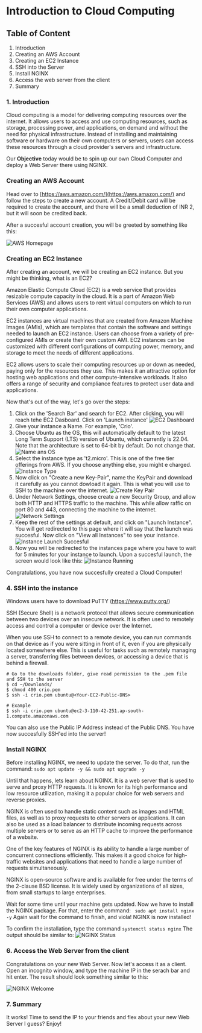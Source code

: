 # Introduction to Cloud Computing

## Table of Content
1. Introduction
2. Creating an AWS Account
3. Creating an EC2 Instance
4. SSH into the Server
5. Install NGINX
6. Access the web server from the client
7. Summary

### 1. Introduction
Cloud computing is a model for delivering computing resources over the internet. It allows users to access and use computing resources, such as storage, processing power, and applications, on demand and without the need for physical infrastructure. Instead of installing and maintaining software or hardware on their own computers or servers, users can access these resources through a cloud provider's servers and infrastructure.

Our **Objective** today would be to spin up our own Cloud Computer and deploy a Web Server there using NGINX.

### Creating an AWS Account

Head over to [https://aws.amazon.com/](https://aws.amazon.com/) and follow the steps to create a new account. A Credit/Debit card will be required to create the account, and there will be a small deduction of INR 2, but it will soon be credited back.

After a succesful account creation, you will be greeted by something like this:

![AWS Homepage](Images/AWS_Home.png)

### Creating an EC2 Instance

After creating an account, we will be creating an EC2 instance. But you might be thinking, what is an EC2?

Amazon Elastic Compute Cloud (EC2) is a web service that provides resizable compute capacity in the cloud. It is a part of Amazon Web Services (AWS) and allows users to rent virtual computers on which to run their own computer applications.

EC2 instances are virtual machines that are created from Amazon Machine Images (AMIs), which are templates that contain the software and settings needed to launch an EC2 instance. Users can choose from a variety of pre-configured AMIs or create their own custom AMI. EC2 instances can be customized with different configurations of computing power, memory, and storage to meet the needs of different applications.

EC2 allows users to scale their computing resources up or down as needed, paying only for the resources they use. This makes it an attractive option for hosting web applications and other compute-intensive workloads. It also offers a range of security and compliance features to protect user data and applications.

Now that's out of the way, let's go over the steps:

1. Click on the 'Search Bar' and search for EC2. After clicking, you will reach tehe EC2 Dasboard. Click on 'Launch instance'
![EC2 Dashboard](Images/EC2_Dashboard.png)
2. Give your instance a Name. For example, 'Crio'.
3. Choose Ubuntu as the OS, this will automatically default to the latest Long Term Support (LTS) version of Ubuntu, which currently is 22.04. Note that the architecture is set to 64-bit by default. Do not change that.
![Name ans OS](Images/NameAndOS.png)
4. Select the instance type as 't2.micro'. This is one of the free tier offerings from AWS. If you choose anything else, you might e charged. 
![Instance Type](Images/InstanceType.png)
5. Now click on "Create a new Key-Pair", name the KeyPair and download it carefully as you cannot dowload it again. This is what you will use to SSH to the machine over the internet.
![Create Key Pair](Images/CreateKeypair.png)
6. Under Network Settings, choose create a new Security Group, and allow both HTTP and HTTPS traffic to the machine. This while allow raffic on port 80 and 443, connecting the machine to the internet. 
![Network Settings](Images/NetworkSettings.png)
7. Keep the rest of the settings at default, and click on "Launch Instance". You will get redirected to this page where it will say that the launch was succesful. Now click on "View all Instances" to see your instance.
![Instance Launch Succesful](Images/InstanceLaunchSucces.png)
8. Now you will be redirected to the instances page where you have to wait for 5 minutes for your instance to launch. Upon a succesful launch, the screen would look like this:
![Instance Running](Images/InstanceRunning.png)


Congratulations, you have now succesfully created a Cloud Computer!

### 4. SSH into the instance
Windows users have to download PuTTY (https://www.putty.org/)

SSH (Secure Shell) is a network protocol that allows secure communication between two devices over an insecure network. It is often used to remotely access and control a computer or device over the Internet.

When you use SSH to connect to a remote device, you can run commands on that device as if you were sitting in front of it, even if you are physically located somewhere else. This is useful for tasks such as remotely managing a server, transferring files between devices, or accessing a device that is behind a firewall.

```
# Go to the downloads folder, give read permission to the .pem file and SSH to the server
$ cd ~/Downloads/
$ chmod 400 crio.pem
$ ssh -i crio.pem ubuntu@<Your-EC2-Public-DNS>

# Example
$ ssh -i crio.pem ubuntu@ec2-3-110-42-251.ap-south-1.compute.amazonaws.com
```

You can also use the Public IP Address instead of the Public DNS. You have now succesfully SSH'ed into the server!

### Install NGINX
Before installing NGINX, we need to update the server. To do that, run the command:
```sudo apt update -y && sudo apt upgrade -y```

Until that happens, lets learn about NGINX. It is a web server that is used to serve and proxy HTTP requests. It is known for its high performance and low resource utilization, making it a popular choice for web servers and reverse proxies.

NGINX is often used to handle static content such as images and HTML files, as well as to proxy requests to other servers or applications. It can also be used as a load balancer to distribute incoming requests across multiple servers or to serve as an HTTP cache to improve the performance of a website.

One of the key features of NGINX is its ability to handle a large number of concurrent connections efficiently. This makes it a good choice for high-traffic websites and applications that need to handle a large number of requests simultaneously.

NGINX is open-source software and is available for free under the terms of the 2-clause BSD license. It is widely used by organizations of all sizes, from small startups to large enterprises.

Wait for some time until your machine gets updated. Now we have to install the NGINX package. For that, enter the command:
``` sudo apt install nginx -y```
Again wait for the command to finish, and viola! NGINX is now installed!

To confirm the installation, type the command 
```systemctl status nginx```
The output should be similar to:
![NGINX Status](Images/NGINX_Status.png)

### 6. Access the Web Server from the client 
Congratulations on your new Web Server. Now let's access it as a client. Open an incognito window, and type the machine IP in the serach bar and hit enter. The result should look something similar to this:

![NGINX Welcome](Images/Welcome.png)


### 7. Summary
It works! Time to send the IP to your friends and flex about your new Web Server I guess? Enjoy!


